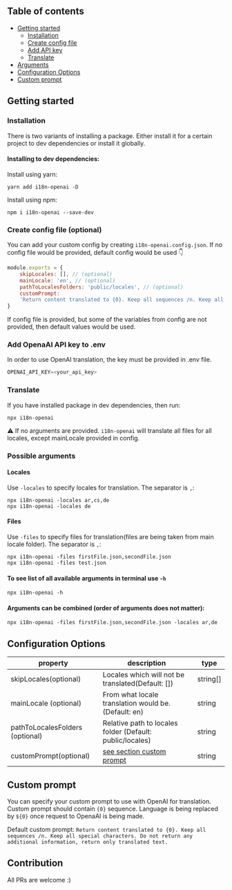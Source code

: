 ## Table of contents

- [Getting started](#getting-started)
    - [Installation](#installation)
    - [Create config file](#create-config-file-optional)
    - [Add API key](#add-openaai-api-key-to-env)
    - [Translate](#translate)
- [Arguments](#possible-arguments)
- [Configuration Options](#configuration-options)
- [Custom prompt](#custom-prompt)

## Getting started

### Installation
There is two variants of installing a package. Either install it for a certain project to dev dependencies or install it globally.
#### Installing to dev dependencies:
Install using yarn:
```shell
yarn add i18n-openai -D
```
Install using npm:
```shell
npm i i18n-openai --save-dev
```

### Create config file (optional)

You can add your custom config by creating `i18n-openai.config.json`. If no config file would be provided, default config would be used 👇

```js
module.exports = {
    skipLocales: [], // (optional)
    mainLocale: 'en', // (optional)
    pathToLocalesFolders: 'public/locales', // (optional)
    customPrompt:
    'Return content translated to {0}. Keep all sequences /n. Keep all special characters. Do not return any additional information, return only translated text.', // (optional)
}
```
If config file is provided, but some of the variables from config are not provided, then default values would be used.

### Add OpenaAI API key to .env
In order to use OpenAI translation, the key must be provided in .env file.
```js
OPENAI_API_KEY=<your_api_key>
```

### Translate
If you have installed package in dev dependencies, then run:
```shell
npx i18n-openai 
```
:warning: If no arguments are provided. `i18n-openai` will translate all files for all locales, except mainLocale provided in config.

### Possible arguments
#### Locales

Use `-locales` to specify locales for translation. The separator is `,`:
```shell
npx i18n-openai -locales ar,cs,de
npx i18n-openai -locales de
```
#### Files
Use `-files` to specify files for translation(files are being taken from main locale folder). The separator is `,`:
```shell
npx i18n-openai -files firstFile.json,secondFile.json
npx i18n-openai -files test.json
```
#### To see list of all available arguments in terminal use `-h`
```shell
npx i18n-openai -h
```
#### Arguments can be combined (order of arguments does not matter):
```shell
npx i18n-openai -files firstFile.json,secondFile.json -locales ar,de
```
## Configuration Options

| property                                            | description                                                                                                                                                                                                                                                                                                                                                                                                                          | type                                                                                                                     |
| --------------------------------------------------- | ------------------------------------------------------------------------------------------------------------------------------------------------------------------------------------------------------------------------------------------------------------------------------------------------------------------------------------------------------------------------------------------------------------------------------------ | ------------------------------------------------------------------------------------------------------------------------ |
| skipLocales(optional)                                             | Locales which will not be translated(Default: [])                                                                                                                                                                                                                                                                                                                                                                                                             | string[]                                                                                                                   |
| mainLocale (optional)                                   | From what locale translation would be. (Default: en)                                                                                                                                                                                                                                                                                                                      | string                                                                                                   |
| pathToLocalesFolders (optional)                               | Relative path to locales folder (Default: public/locales)                                                                                                                                                                                                                                                                                                                                                                                                    | string                                                                                                                   |
| customPrompt(optional)                                 | [see section custom prompt](#custom-prompt)                                                                                                                                                                                                                                                                                                                                                                                                              | string                                                                                                                   |

## Custom prompt

You can specify your custom prompt to use with OpenAI for translation. Custom prompt should contain `{0}` sequence. Language is being replaced by `${0}` once request to OpenaAI is being made.

Default custom prompt: `Return content translated to {0}. Keep all sequences /n. Keep all special characters. Do not return any additional information, return only translated text.`

## Contribution

All PRs are welcome :)
